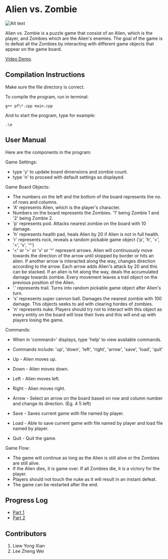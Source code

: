 # Alien vs. Zombie

![Alt text](https://cdn.discordapp.com/attachments/952502284741410867/1070331791405224046/alien_vs_zombie.png)

Alien vs. Zombie is a puzzle game that consist of an Alien, which is the player, and Zombies which are the Alien's enemies.
The goal of the game is to defeat all the Zombies by interacting with different game objects that appear on the game board.

[Video Demo](https://youtu.be/g3EnqruzTTk).

## Compilation Instructions

Make sure the file directory is correct.

To compile the program, run in terminal:

```
g++ pf\*.cpp main.cpp
```

And to start the program, type for example:

```
.\a
```

## User Manual

Here are the components in the program:

Game Settings:

- type 'y' to update board dimensions and zombie count.
- type 'n' to proceed with default settings as displayed.
                
Game Board Objects:

- The numbers on the left and the bottom of the board represents the no. of rows and columns.
- 'A' represents Alien, which is the player's character.
- Numbers on the board represents the Zombies. '1' being Zombie 1 and '2' being Zombie 2.
- 'p' represents pod. Attacks nearest zombie on the board with 10 damage.
- 'h' represents health pad, heals Alien by 20 if Alien is not in full health.
- 'r' represents rock, reveals a random pickable game object ('p', 'h', '<', '>', 'v', '^')
- '<' or '>' or 'v' or '^' represent arrows. Alien will continuously move towards the direction of
the arrow until stopped by border or hits an alien. If another arrow is interacted along the way,
changes direction according to the arrow. Each arrow adds Alien's attack by 20 and this can be
stacked. If an alien is hit along the way, deals the accumulated damage towards zombie. Every
movement leaves a trail object on the previous position of the Alien.
- '.' represents trail. Turns into random pickable game object after Alien's turn.
- 's' represents super cannon ball. Damages the nearest zombie with 100 damage. This objects seeks
to aid with clearing hordes of zombies.
- 'n' represents nuke. Players should try not to interact with this object as every entity on the 
board will lose their lives and this will end up with players losing the game.
                     
Commands:

- When in 'command>' displays, type 'help' to view available commands.
- Commands include: 'up', 'down', 'left', 'right', 'arrow', 'save', 'load', 'quit'

- Up - Alien moves up.
- Down - Alien moves down.
- Left - Alien moves left.
- Right - Alien moves right.
- Arrow - Select an arrow on the board based on row and column number and change its direction. (Eg. 4 5 left)
- Save - Saves current game with file named by player.
- Load - Able to save current game with file named by player and load file named by player.
- Quit - Quit the game.
        
Game Flow:

- The game will continue as long as the Alien is still alive or the Zombies are still alive.
- If the Alien dies, it is game over. If all Zombies die, it is a victory for the player.
- Players should not touch the nuke as it will result in an instant defeat.
- The game can be restarted after the end.

## Progress Log

- [Part 1](PART1.md)
- [Part 2](PART2.md)

## Contributors

1. Liew Yong Xian
2. Lee Zheng Wei


